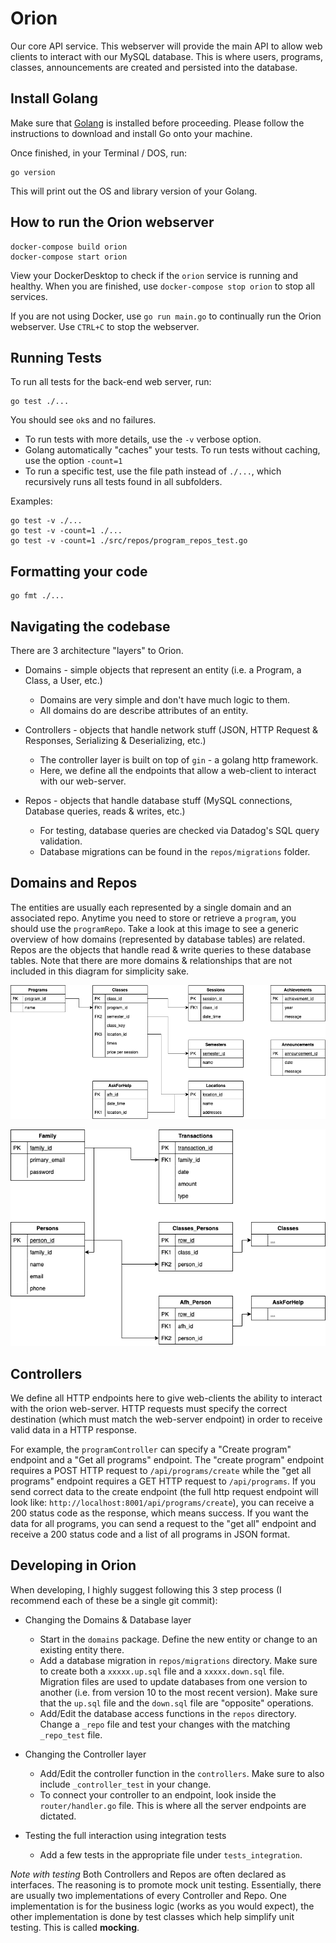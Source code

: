 # Orion

Our core API service. This webserver will provide the main API to allow web clients to interact with our MySQL database. This is where users, programs, classes, announcements are created and persisted into the database.

## Install Golang

Make sure that [Golang](https://golang.org/) is installed before proceeding. Please follow the instructions to download and install Go onto your machine.

Once finished, in your Terminal / DOS, run:
```
go version
```
This will print out the OS and library version of your Golang.

## How to run the Orion webserver

```unix
docker-compose build orion
docker-compose start orion
```

View your DockerDesktop to check if the `orion` service is running and healthy. When you are finished, use `docker-compose stop orion` to stop all services.

If you are not using Docker, use `go run main.go` to continually run the Orion webserver. Use `CTRL+C` to stop the webserver.

## Running Tests

To run all tests for the back-end web server, run:

```
go test ./...
```

You should see `ok`s and no failures.

- To run tests with more details, use the `-v` verbose option.
- Golang automatically "caches" your tests. To run tests without caching, use the option `-count=1`
- To run a specific test, use the file path instead of `./...`, which recursively runs all tests found in all subfolders.

Examples:

```
go test -v ./...
go test -v -count=1 ./...
go test -v -count=1 ./src/repos/program_repos_test.go
```

## Formatting your code

```
go fmt ./...
```

## Navigating the codebase

There are 3 architecture "layers" to Orion.

- Domains - simple objects that represent an entity (i.e. a Program, a Class, a User, etc.)
  - Domains are very simple and don't have much logic to them.
  - All domains do are describe attributes of an entity.

- Controllers - objects that handle network stuff (JSON, HTTP Request & Responses, Serializing & Deserializing, etc.)
  - The controller layer is built on top of `gin` - a golang http framework.
  - Here, we define all the endpoints that allow a web-client to interact with our web-server.

- Repos - objects that handle database stuff (MySQL connections, Database queries, reads & writes, etc.)
  - For testing, database queries are checked via Datadog's SQL query validation.
  - Database migrations can be found in the `repos/migrations` folder.

## Domains and Repos

The entities are usually each represented by a single domain and an associated repo. Anytime you need to store or retrieve a `program`, you should use the `programRepo`. Take a look at this image to see a generic overview of how domains (represented by database tables) are related. Repos are the objects that handle read & write queries to these database tables. Note that there are more domains & relationships that are not included in this diagram for simplicity sake.

![DIAGRAM_DOMAIN_REPO](../onboarding/images/diagram_programs_classes.png)

![DIAGRAM_DOMAIN_REPO](../onboarding/images/diagram_family_persons.png)

## Controllers

We define all HTTP endpoints here to give web-clients the ability to interact with the orion web-server. HTTP requests must specify the correct destination (which must match the web-server endpoint) in order to receive valid data in a HTTP response. 

For example, the `programController` can specify a "Create program" endpoint and a "Get all programs" endpoint. The "create program" endpoint requires a POST HTTP request to `/api/programs/create` while the "get all programs" endpoint requires a GET HTTP request to `/api/programs`. If you send correct data to the create endpoint (the full http request endpoint will look like: `http://localhost:8001/api/programs/create`), you can receive a 200 status code as the response, which means success. If you want the data for all programs, you can send a request to the "get all" endpoint and receive a 200 status code and a list of all programs in JSON format.

## Developing in Orion

When developing, I highly suggest following this 3 step process (I recommend each of these be a single git commit): 

- Changing the Domains & Database layer
  - Start in the `domains` package. Define the new entity or change to an existing entity there.
  - Add a database migration in `repos/migrations` directory. Make sure to create both a `xxxxx.up.sql` file and a `xxxxx.down.sql` file. Migration files are used to update databases from one version to another (i.e. from version 10 to the most recent version). Make sure that the `up.sql` file and the `down.sql` file are "opposite" operations.
  - Add/Edit the database access functions in the `repos` directory. Change a `_repo` file and test your changes with the matching `_repo_test` file.

- Changing the Controller layer
  - Add/Edit the controller function in the `controllers`. Make sure to also include `_controller_test` in your change.
  - To connect your controller to an endpoint, look inside the `router/handler.go` file. This is where all the server endpoints are dictated.

- Testing the full interaction using integration tests
  - Add a few tests in the appropriate file under `tests_integration`.

*Note with testing* Both Controllers and Repos are often declared as interfaces. The reasoning is to promote mock unit testing. Essentially, there are usually two implementations of every Controller and Repo. One implementation is for the business logic (works as you would expect), the other implementation is done by test classes which help simplify unit testing. This is called **mocking**.
